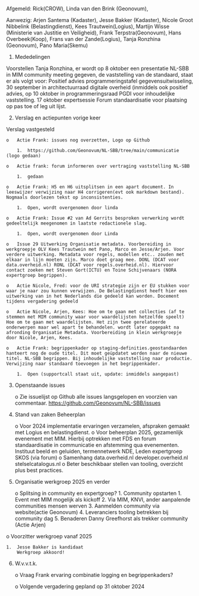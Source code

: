 Afgemeld: Rick(CROW), Linda van den Brink (Geonovum),

Aanwezig: Arjen Santema (Kadaster), Jesse Bakker (Kadaster), Nicole Groot Nibbelink (Belastingdienst), Kees Trautwein(Logius), Martijn Wisse (Ministerie van Justitie en Veiligheid), Frank Terpstra(Geonovum), Hans Overbeek(Koop), Frans van der Zande(Logius), Tanja Ronzhina (Geonovum), Pano Maria(Skemu)

1.	Mededelingen

Voorstellen Tanja Ronzhina, er  wordt op 8 oktober een presentatie NL-SBB in MIM community meeting gegeven, de vaststelling van de standaard, staat er als volgt voor: Positief advies programmeringstafel gegevensuitwisseling, 30 september in architectuurraad digitale overheid (inmiddels ook positief advies, op 10 oktober in programmeringsraad PGDI voor inhoudelijke vaststelling. 17 oktober expertsessie Forum standaardisatie voor plaatsing op pas toe of leg uit lijst.

2.	Verslag en actiepunten vorige keer

Verslag vastgesteld

	o	Actie Frank: issues nog overzetten, Logo op Github

		1.	https://github.com/Geonovum/NL-SBB/tree/main/communicatie (logo gedaan)

	o	Actie frank: forum informeren over vertraging vaststelling NL-SBB

		1.	gedaan

	o	Actie Frank: H5 en H6 uitsplitsen in een apart document. In leeswijzer verwijzing naar H4 corrigeren(evt ook markdown bestand). Nogmaals doorlezen tekst op inconsistenties.

		1.	Open, wordt overgenomen door linda

	o	Actie Frank: Issue #2 van Ad Gerrits besproken verwerking wordt gedeeltelijk meegenomen in laatste redactionele slag.

		1.	Open, wordt overgenomen door Linda

	o	Issue 29 Uitwerking Organisatie metadata. Voorbereiding in werkgroepje OLV Kees Trautwein met Pano, Marco en Jesse/Arjen. Voor verdere uitwerking. Metadata voor regels, modellen etc.. zouden met elkaar in lijn moeten zijn. Marco doet graag mee. DONL (DCAT voor data.overheid.nl) RONL (DCAT voor regels.overheid.nl). Hiervoor contact zoeken met Steven Gort(ICTU) en Toine Schijvenaars (NORA expertgroep begrippen).

	o	Actie Nicole, Fred: voor de URI strategie zijn er EU stukken voor waar je naar zou kunnen verwijzen. De Belastingdienst heeft hier een uitwerking van in het Nederlands die gedeeld kan worden. Docement tijdens vergadering gedeeld

	o	Actie Nicole, Arjen, Kees: Hoe om te gaan met collecties (af te stemmen met MIM community waar voor waardelijsten hetzelfde speelt) Hoe om te gaan met waardelijsten. Het zijn twee gerelateerde onderwerpen maar wel apart te behandelen. wordt later opgepakt na afronding Organisatie Metadata. Voorbereiding in klein werkgroepje door Nicole, Arjen, Kees.

	o	Actie Frank: begrippenkader op staging-definities.geostandaarden hanteert nog de oude titel. Dit moet geüpdatet worden naar de nieuwe titel. NL-SBB begrippen. Bij inhoudelijke vaststelling naar productie. Verwijzing naar standaard toevoegen in het begrippenkader.

		1.	Open (supportcall staat uit, update: inmiddels aangepast)

3.	Openstaande issues

	o	Zie issuelijst op Github alle issues langsgelopen en voorzien van commentaar. https://github.com/Geonovum/NL-SBB/issues

4.	Stand van zaken Beheerplan

	o	Voor 2024 implementatie ervaringen verzamelen, afspraken gemaakt met Logius en belastingdienst.
	o	Voor beheerplan 2025, gezamenlijk evenement met MIM. Hierbij optrekken met FDS en forum standaardisatie in communicatie en afstemming qua evenementen. Instituut beeld en geluiden, termennetwerk NDE, Leden expertgroep SKOS (via forum)
	o	Samenhang data.overheid.nl developer.overheid.nl stelselcatalogus.nl
	o	Beter beschikbaar stellen van tooling, overzicht plus best practices.

5.	Organisatie werkgroep 2025 en verder

	o	Splitsing in community en expertgroep?
		1.	Community opstarten
			1.	Event met MIM mogelijk als kickoff
			2.	Via MIM, KNVI, ander aanpalende communities mensen werven
			3.	Aanmelden community via website(actie Geonovum)
			4.	Leveranciers tooling betrekken bij community dag
			5.	Benaderen Danny Greefhorst als trekker community (Actie Arjen)

o	Voorzitter werkgroep vanaf 2025

	1.	Jesse Bakker is kandidaat
		Werkgroep akkoord!

6.	W.v.v.t.k.

	o	Vraag Frank ervaring combinatie logging en begrippenkaders?

	o	Volgende vergadering gepland op 31 oktober 2024

   
